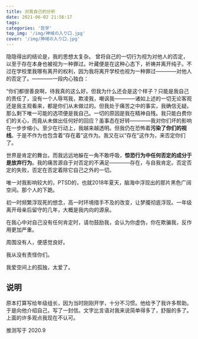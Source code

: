 ```yaml
---
title: 对我自己的分析
date: 2021-06-02 21:56:17
tags:
categories: '哲学'
top_img: '/img/神域の入り口.jpg'
cover: '/img/神域の入り口.jpg'
---
```


隐隐得出的结论是，我的思想太复杂。
曾将自己的一切行为视为对他人的否定，以至于存在本身也被视为一种罪过。叶藏便是在这种心态下，祈祷并离开纯子。不过在学校里我哪有离开的权利，因为我将离开学校也视为一种罪过————对他人的否定了。————一段内心独白：

“你们都很善良啊，待我真的这么好。但我为什么还会是这个样子？只能是我自己的责任了，没有一个人辱骂我，欺凌我，嘲讽我————诸如上述的一切无论客观还是我主观看来，都是你们从未做过的。但我处于痛苦之中的事实，我确信无疑。那么剩下唯一可能的选项便是我自己。一切的原因是我在精神自残。我只能白费你们的关心，而竟从未做出任何好的回应？虽事态在好转————我对你们坏的影响在一步步缩小。至少在行动上，我越来越透明。但我仍在恐怖着**污染了你们的视线**。于是不作为也包含着“存在着”这作为。我又在以“存在”这作为，来否定你们了。

世界是肯定的舞台。而我远远地躲在一角不敢呼吸，**惊恐行为中任何否定的成分于是放弃行为**。我的痛苦源自于对否定的不满足————存在，与自我肯定。否定否定的失败，否定在否定着除它自己之外的一切。

唯一对我影响较大的，PTSD的，也就2018年夏天，脑海中浮现出的那片黑色广阔空间。那个人的下跪。

初一时频繁浮现死的想念，高一时环境措手不及的改变，让梦魇彻底浮现。一年级离开母亲后留守的几年，大概是我内向的源泉。

在我心中对自己没有任何肯定时，请勿鼓励我，会认为你虚伪，你在欺骗我，反作用更加严重。

周围没有人，便感觉良好。

我从没有责怪你们。

我爱空间上的孤独，太爱了。

说明
---
原本打算写给年级组长，因为当时刚刚开学，十分不习惯。他给予了我许多帮助。于是向他介绍自己，写了一封信。文字比言语对我来说简单得多了，舒服的多了。上面的许多观点我现在不认可。

推测写于 2020.9